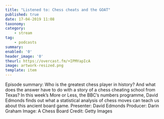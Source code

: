 ```yaml
---
title: "Listened to: Chess cheats and the GOAT"
published: true
date: 17-04-2019 11:08
taxonomy:
category:
	- stream
tag:
	- podcasts
summary:
enabled: '0'
header_image: '0'
theurl: https://overcast.fm/+IPMYapIcA
image: artwork-resized.png
template: item
---
```

 
Episode summary: Who is the greatest chess player in history? And what does the answer have to do with a story of a chess cheating school from Texas? In this week’s More or Less, the BBC’s numbers programme, David Edmonds finds out what a statistical analysis of chess moves can teach us about this ancient board game. Presenter: David Edmonds Producer: Darin Graham Image: A Chess Board Credit: Getty Images
